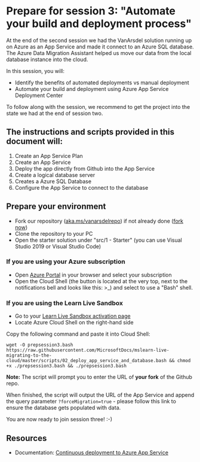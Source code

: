 # Prepare for session 3: "Automate your build and deployment process"

At the end of the second session we had the VanArsdel solution running up on Azure as an App Service and made it connect to an Azure SQL database. The Azure Data Migration Assistant helped us move our data from the local database instance into the cloud.

In this session, you will:

* Identify the benefits of automated deployments vs manual deployment
* Automate your build and deployment using Azure App Service Deployment Center

To follow along with the session, we recommend to get the project into the state we had at the end of session two.

## The instructions and scripts provided in this document will:

1. Create an App Service Plan
2. Create an App Service
3. Deploy the app directly from Github into the App Service
4. Create a logical database server
5. Creates a Azure SQL Database
6. Configure the App Service to connect to the database

## Prepare your environment

- Fork our repository ([aka.ms/vanarsdelrepo](https://aka.ms/vanarsdelrepo)) if not already done ([fork now](https://github.com/MicrosoftDocs/mslearn-live-migrating-to-the-cloud/fork))
- Clone the repository to your PC
- Open the starter solution under "src/1 - Starter" (you can use Visual Studio 2019 or Visual Studio Code)

### If you are using your Azure subscription

- Open [Azure Portal](https://portal.azure.com) in your browser and select your subscription
- Open the Cloud Shell (the button is located at the very top, next to the notifications bell and looks like this: >_) and select to use a "Bash" shell.

### If you are using the Learn Live Sandbox

- Go to your [Learn Live Sandbox activation page](https://aka.ms/learnlivesandbox)
- Locate Azure Cloud Shell on the right-hand side

Copy the following command and paste it into Cloud Shell:

`wget -O prepsession3.bash https://raw.githubusercontent.com/MicrosoftDocs/mslearn-live-migrating-to-the-cloud/master/scripts/02_deploy_app_service_and_database.bash && chmod +x ./prepsession3.bash && ./prepsession3.bash`

**Note:** The script will prompt you to enter the URL of **your fork** of the Github repo. 

When finished, the script will output the URL of the App Service and append the query parameter `?forceMigration=true` - please follow this link to ensure the database gets populated with data.

You are now ready to join session three! :-)

## Resources

* Documentation: [Continuous deployment to Azure App Service](https://docs.microsoft.com/en-us/azure/app-service/deploy-continuous-deployment)
